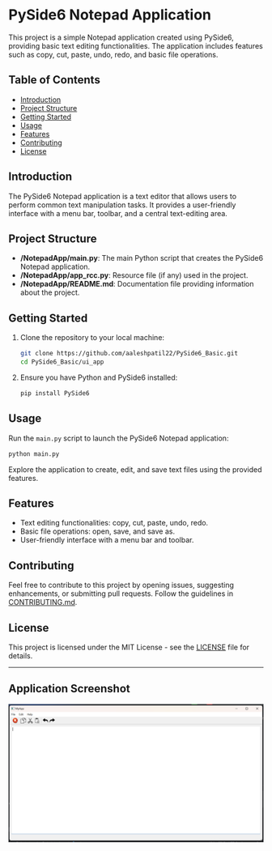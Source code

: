 # PySide6 Notepad Application

This project is a simple Notepad application created using PySide6, providing basic text editing functionalities. The application includes features such as copy, cut, paste, undo, redo, and basic file operations.

## Table of Contents

- [Introduction](#introduction)
- [Project Structure](#project-structure)
- [Getting Started](#getting-started)
- [Usage](#usage)
- [Features](#features)
- [Contributing](#contributing)
- [License](#license)

## Introduction

The PySide6 Notepad application is a text editor that allows users to perform common text manipulation tasks. It provides a user-friendly interface with a menu bar, toolbar, and a central text-editing area.

## Project Structure

- **/NotepadApp/main.py**: The main Python script that creates the PySide6 Notepad application.
- **/NotepadApp/app_rcc.py**: Resource file (if any) used in the project.
- **/NotepadApp/README.md**: Documentation file providing information about the project.

## Getting Started

1. Clone the repository to your local machine:

   ```bash
   git clone https://github.com/aaleshpatil22/PySide6_Basic.git
   cd PySide6_Basic/ui_app
   ```

2. Ensure you have Python and PySide6 installed:

   ```bash
   pip install PySide6
   ```

## Usage

Run the `main.py` script to launch the PySide6 Notepad application:

```bash
python main.py
```

Explore the application to create, edit, and save text files using the provided features.

## Features

- Text editing functionalities: copy, cut, paste, undo, redo.
- Basic file operations: open, save, and save as.
- User-friendly interface with a menu bar and toolbar.

## Contributing

Feel free to contribute to this project by opening issues, suggesting enhancements, or submitting pull requests. Follow the guidelines in [CONTRIBUTING.md](CONTRIBUTING.md).

## License

This project is licensed under the MIT License - see the [LICENSE](../LICENSE.txt) file for details.

---
## Application Screenshot

![Application Screenshot](./Screenshot.png)

